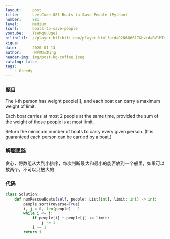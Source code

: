 ```yaml
---
layout:     post
title:      LeetCode 881 Boats to Save People (Python)
number:     881
level:      Medium
lcurl:      boats-to-save-people
youtube:    TseMqUuQgeI
bilibili1:  //player.bilibili.com/player.html?aid=928686617&bvid=BV1MT4y1K7yq&cid=281897521&page=1
xigua:      
date:       2020-01-13
author:     小明MaxMing
header-img: img/post-bg-coffee.jpeg
catalog: false
tags:
    - Greedy
---
```


### 题目

The i-th person has weight people[i], and each boat can carry a maximum weight of limit.

Each boat carries at most 2 people at the same time, provided the sum of the weight of those people is at most limit.

Return the minimum number of boats to carry every given person.  (It is guaranteed each person can be carried by a boat.)

### 解题思路

贪心，将数组从大到小排序，每次判断最大和最小的能否放到一个船里，如果可以放两个，不可以只放大的

### 代码
```python
class Solution:
    def numRescueBoats(self, people: List[int], limit: int) -> int:
        people.sort(reverse=True)
        i, j = 0, len(people) - 1
        while i <= j:
            if people[i] + people[j] <= limit:
                j -= 1
            i += 1
        return i
```
